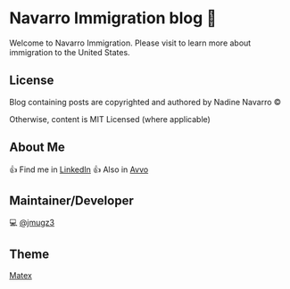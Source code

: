 # Navarro Immigration blog :briefcase:

Welcome to Navarro Immigration. 
Please visit to learn more about immigration to the United States. 

## License

Blog containing posts are copyrighted and authored by Nadine Navarro :copyright:

Otherwise, content is MIT Licensed (where applicable)

## About Me

:+1: Find me in [LinkedIn](http://linkedin.com/in/nadinenavarro)
:+1: Also in [Avvo]()

## Maintainer/Developer

:computer: [@jmugz3](http://twitter.com/jmugz3)

## Theme

[Matex](http://codepixar.com/matex/matex/home-lawyer.php)
